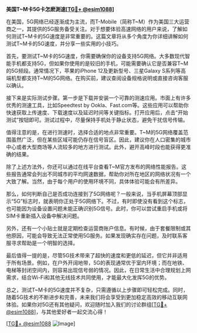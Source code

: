 **美国T~M卡5G卡怎麽測速[[TG💪+ @esim1088](https://t.me/s/esim1088)]**

在美国，5G网络已经逐渐成为主流，而T-Mobile（简称T~M）作为美国三大运营商之一，其提供的5G服务备受关注。对于想要体验高速网络的用户来说，了解如何测试T~M卡的5G速度是非常重要的。这篇文章将从多个角度为你详细讲解如何测试T~M卡的5G速度，并分享一些实用的小技巧。

首先，要测试T~M卡的5G速度，你需要确保你的设备支持5G网络。大多数现代智能手机都支持5G，但如果你使用的是较旧的手机，可能需要确认它是否兼容T~M的5G频段。通常情况下，苹果的iPhone 12及更新型号、三星Galaxy S系列等高端机型都支持T~M的5G网络。在购买前，建议查阅设备规格说明或直接咨询客服以确认。

接下来是实际测试步骤。第一步是下载并安装一个可靠的测速应用。市面上有许多优秀的测速工具，比如Speedtest by Ookla、Fast.com等。这些应用可以帮助你快速获取上传速度、下载速度以及延迟时间等关键指标。打开应用后，点击“开始测试”按钮即可。测试过程中，尽量保持手机处于静止状态，避免干扰信号传输。

值得注意的是，在进行测速时，选择合适的地点非常重要。T~M的5G网络覆盖范围虽然广泛，但在某些区域可能仍存在信号盲区。因此，建议你在人口密集的城市中心或者大型商场等人流较多的地方进行测试。此外，避开高峰时段也能获得更准确的结果。

除了上述方法外，你还可以通过在线平台查看T~M官方发布的网络性能报告。这些报告通常会列出不同城市的平均网速数据，帮助你对所在地区的网络状况有一个大致了解。当然，由于每个用户的使用环境不同，具体体验可能会有所差异。

那么，如何判断自己是否成功连接到了5G网络呢？一般来说，当手机屏幕顶部显示“5G”标志时，就表明你正处于5G网络下。不过，有时即使没有看到这个标志，也可能因为设备设置问题未能正确识别5G信号。此时，你可以尝试重启手机或将SIM卡重新插入设备中解决问题。

另外，还有一个小贴士就是定期检查运营商账户信息。有时候，由于套餐限制或其他原因，可能会导致无法正常使用5G服务。如果发现确实存在问题，及时联系客服寻求帮助是一个明智的选择。

最后值得一提的是，尽管5G技术带来了超快的速度和更低的延迟，但它并非适用于所有场景。例如，在户外开阔地带，5G的表现通常优于室内环境；而在地铁、电梯等封闭空间内，则容易出现信号弱的情况。因此，在日常生活中合理规划上网需求，结合Wi-Fi和其他无线技术共同使用，才能最大化发挥5G的优势。

总之，测试T~M卡的5G速度并不复杂，只需遵循以上步骤即可轻松完成。同时，随着5G技术的不断进步和完善，未来我们将会享受到更加稳定高效的移动互联网体验。如果你对5G还有其他疑问，欢迎随时加入我们的讨论群组[[TG💪+ @esim1088](https://t.me/s/esim1088)]，与其他爱好者一起交流心得！

[[TG💪+ @esim1088](https://t.me/s/esim1088) ![Image](https://i.postimg.cc/4NQfJmqS/Snipaste-2025-05-13-00-14-12.png)]